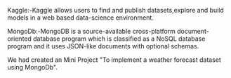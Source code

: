 Kaggle:-Kaggle allows users to find and publish datasets,explore and build models in a web based data-science environment.

MongoDb:-MongoDB is a source-available cross-platform document-oriented database program which is classified as a NoSQL database program and it uses JSON-like documents with optional schemas.

We had created an Mini Project "To implement a weather forecast dataset using MongoDb".
